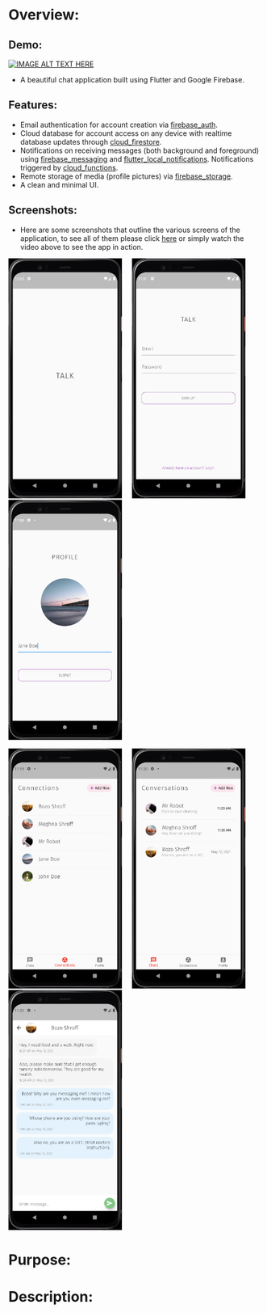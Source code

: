 # Overview:

## Demo:

[![IMAGE ALT TEXT HERE](https://img.youtube.com/vi/CDS__Me3HLQ/0.jpg)](https://www.youtube.com/watch?v=CDS__Me3HLQ)

- A beautiful chat application built using Flutter and Google Firebase.

## Features:

- Email authentication for account creation via [firebase_auth](https://github.com/FirebaseExtended/flutterfire/tree/master/packages/firebase_auth).
- Cloud database for account access on any device with realtime database updates through [cloud_firestore](https://github.com/FirebaseExtended/flutterfire/tree/master/packages/cloud_firestore).
- Notifications on receiving messages (both background and foreground) using [firebase_messaging](https://github.com/FirebaseExtended/flutterfire/tree/master/packages/firebase_messaging) and [flutter_local_notifications](https://pub.dev/packages/flutter_local_notifications). Notifications triggered by [cloud_functions](https://github.com/FirebaseExtended/flutterfire/tree/master/packages/cloud_functions).
- Remote storage of media (profile pictures) via [firebase_storage](https://github.com/FirebaseExtended/flutterfire/tree/master/packages/firebase_storage).
- A clean and minimal UI.

## Screenshots:

- Here are some screenshots that outline the various screens of the application, to see all of them please click [here](https://github.com/akashvshroff/Talk_Flutter_App/tree/master/screenshots) or simply watch the video above to see the app in action.

<img width="225" height="475" src="https://github.com/akashvshroff/Talk_Flutter_App/blob/master/screenshots/talk.jpg"> &nbsp; &nbsp; <img width="225" height="475" src="https://github.com/akashvshroff/Talk_Flutter_App/blob/master/screenshots/signup.png"> &nbsp; &nbsp; <img width="225" height="475" src="https://github.com/akashvshroff/Talk_Flutter_App/blob/master/screenshots/add_profile.png">

<img width="225" height="475" src="https://github.com/akashvshroff/Talk_Flutter_App/blob/master/screenshots/connections.png"> &nbsp; &nbsp; <img width="225" height="475" src="https://github.com/akashvshroff/Talk_Flutter_App/blob/master/screenshots/conversations.png"> &nbsp; &nbsp; <img width="225" height="475" src="https://github.com/akashvshroff/Talk_Flutter_App/blob/master/screenshots/chat.png">

# Purpose:

# Description:
